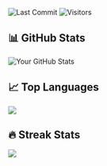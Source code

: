 <!--## ⟁ efleurantin2103-->

<!--Always fascinated by how technology shapes human experience while pursuing elegant solutions that harmonize form and function.-->

<!--## 📂 Repository Stats-->
![Last Commit](https://img.shields.io/github/last-commit/efleurantin2103/efleurantin2103?style=flat&color=green)
![Visitors](https://visitor-badge.laobi.icu/badge?page_id=efleurantin2103.efleurantin2103)

<!--## 🏆 GitHub Trophies
![GitHub Trophies](https://github-profile-trophy.vercel.app/?username=efleurantin2103&theme=flat&column=7)-->

## 📊 GitHub Stats
![Your GitHub Stats](https://github-readme-stats.vercel.app/api?username=efleurantin2103&show_icons=true&theme=radical)

## 📈 Top Languages
<picture>
  <source media="(prefers-color-scheme: dark)" srcset="https://github-readme-stats.vercel.app/api/top-langs/?username=efleurantin2103&layout=compact&theme=dark&bg_color=151515" />
  <img src="https://github-readme-stats.vercel.app/api/top-langs/?username=efleurantin2103&layout=compact&theme=default&bg_color=ffffff" />
</picture>

## 🔥 Streak Stats
<!--![GitHub Streak](https://github-readme-streak-stats.herokuapp.com/?user=efleurantin2103&theme=default&bg_color=ffffff)-->
<picture>
  <source media="(prefers-color-scheme: dark)" srcset="https://github-readme-streak-stats-eight.vercel.app/?user=efleurantin2103&theme=dark" />
  <img src="https://github-readme-streak-stats-eight.vercel.app/?user=efleurantin2103&theme=default" />
</picture>

<!--## 💻 GitHub Contribution Insights
![Repository Contribution Stats](https://github-contributor-stats.vercel.app/api?username=efleurantin2103)-->
<!--![GitHub Activity Graph](https://github-readme-activity-graph.vercel.app/graph?username=efleurantin2103)-->
<!--
---
⭐️ From [efleurantin2103](https://github.com/efleurantin2103)-->
